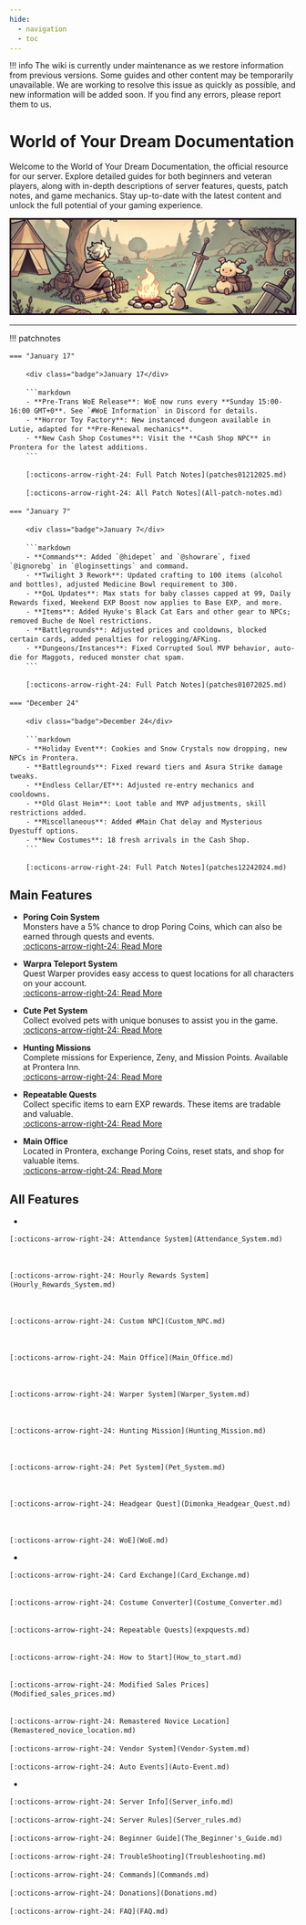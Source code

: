```yaml
---
hide:
  - navigation
  - toc
---
```

!!! info
    The wiki is currently under maintenance as we restore information from previous versions. Some guides and other content may be temporarily unavailable. We are working to resolve this issue as quickly as possible, and new information will be added soon. If you find any errors, please report them to us.

# World of Your Dream Documentation
Welcome to the World of Your Dream Documentation, the official resource for our server. Explore detailed guides for both beginners and veteran players, along with in-depth descriptions of server features, quests, patch notes, and game mechanics. Stay up-to-date with the latest content and unlock the full potential of your gaming experience.

![Image title](img/wiki-title.jpg)

---

!!! patchnotes

    === "January 17"

        <div class="badge">January 17</div>

        ```markdown
        - **Pre-Trans WoE Release**: WoE now runs every **Sunday 15:00-16:00 GMT+0**. See `#WoE Information` in Discord for details.
        - **Horror Toy Factory**: New instanced dungeon available in Lutie, adapted for **Pre-Renewal mechanics**.
        - **New Cash Shop Costumes**: Visit the **Cash Shop NPC** in Prontera for the latest additions.
        ```

        [:octicons-arrow-right-24: Full Patch Notes](patches01212025.md)

        [:octicons-arrow-right-24: All Patch Notes](All-patch-notes.md)

    === "January 7"

        <div class="badge">January 7</div>

        ```markdown
        - **Commands**: Added `@hidepet` and `@showrare`, fixed `@ignorebg` in `@loginsettings` and command.
        - **Twilight 3 Rework**: Updated crafting to 100 items (alcohol and bottles), adjusted Medicine Bowl requirement to 300.
        - **QoL Updates**: Max stats for baby classes capped at 99, Daily Rewards fixed, Weekend EXP Boost now applies to Base EXP, and more.
        - **Items**: Added Hyuke's Black Cat Ears and other gear to NPCs; removed Buche de Noel restrictions.
        - **Battlegrounds**: Adjusted prices and cooldowns, blocked certain cards, added penalties for relogging/AFKing.
        - **Dungeons/Instances**: Fixed Corrupted Soul MVP behavior, auto-die for Maggots, reduced monster chat spam.
        ```

        [:octicons-arrow-right-24: Full Patch Notes](patches01072025.md)

    === "December 24"

        <div class="badge">December 24</div>

        ```markdown
        - **Holiday Event**: Cookies and Snow Crystals now dropping, new NPCs in Prontera.
        - **Battlegrounds**: Fixed reward tiers and Asura Strike damage tweaks.
        - **Endless Cellar/ET**: Adjusted re-entry mechanics and cooldowns.
        - **Old Glast Heim**: Loot table and MVP adjustments, skill restrictions added.
        - **Miscellaneous**: Added #Main Chat delay and Mysterious Dyestuff options.
        - **New Costumes**: 18 fresh arrivals in the Cash Shop.
        ```

        [:octicons-arrow-right-24: Full Patch Notes](patches12242024.md)






## Main Features

<div class="grid cards" markdown>

- **Poring Coin System**  
  Monsters have a 5% chance to drop Poring Coins, which can also be earned through quests and events.  
  [:octicons-arrow-right-24: Read More](Poring_Coins_System.md)

- **Warpra Teleport System**  
  Quest Warper provides easy access to quest locations for all characters on your account.  
  [:octicons-arrow-right-24: Read More](Warper_System.md)

- **Cute Pet System**  
  Collect evolved pets with unique bonuses to assist you in the game.  
  [:octicons-arrow-right-24: Read More](Pet_System.md)

- **Hunting Missions**  
  Complete missions for Experience, Zeny, and Mission Points. Available at Prontera Inn.  
  [:octicons-arrow-right-24: Read More](Hunting_Mission.md)

- **Repeatable Quests**  
  Collect specific items to earn EXP rewards. These items are tradable and valuable.  
  [:octicons-arrow-right-24: Read More](expquests.md)

- **Main Office**  
  Located in Prontera, exchange Poring Coins, reset stats, and shop for valuable items.  
  [:octicons-arrow-right-24: Read More](Main_Office.md)

</div>

## All Features

<div class="grid cards" markdown>

-   

    [:octicons-arrow-right-24: Attendance System](Attendance_System.md)



    [:octicons-arrow-right-24: Hourly Rewards System](Hourly_Rewards_System.md)



    [:octicons-arrow-right-24: Custom NPC](Custom_NPC.md)



    [:octicons-arrow-right-24: Main Office](Main_Office.md)



    [:octicons-arrow-right-24: Warper System](Warper_System.md)



    [:octicons-arrow-right-24: Hunting Mission](Hunting_Mission.md)



    [:octicons-arrow-right-24: Pet System](Pet_System.md)
    


    [:octicons-arrow-right-24: Headgear Quest](Dimonka_Headgear_Quest.md)



    [:octicons-arrow-right-24: WoE](WoE.md)

-   

    [:octicons-arrow-right-24: Card Exchange](Card_Exchange.md)


    [:octicons-arrow-right-24: Costume Converter](Costume_Converter.md)


    [:octicons-arrow-right-24: Repeatable Quests](expquests.md)

    
    [:octicons-arrow-right-24: How to Start](How_to_start.md)


    [:octicons-arrow-right-24: Modified Sales Prices](Modified_sales_prices.md)


    [:octicons-arrow-right-24: Remastered Novice Location](Remastered_novice_location.md)
        
    [:octicons-arrow-right-24: Vendor System](Vendor-System.md)
            
    [:octicons-arrow-right-24: Auto Events](Auto-Event.md)

  
- 

    [:octicons-arrow-right-24: Server Info](Server_info.md)

    [:octicons-arrow-right-24: Server Rules](Server_rules.md)

    [:octicons-arrow-right-24: Beginner Guide](The_Beginner's_Guide.md)

    [:octicons-arrow-right-24: TroubleShooting](Troubleshooting.md)
        
    [:octicons-arrow-right-24: Commands](Commands.md)
    
    [:octicons-arrow-right-24: Donations](Donations.md)
        
    [:octicons-arrow-right-24: FAQ](FAQ.md)





</div>

